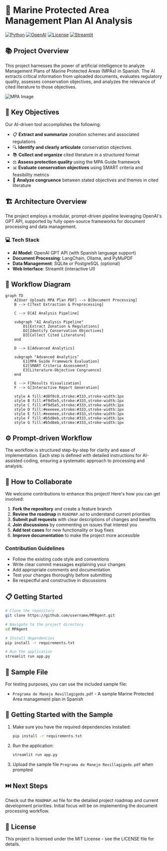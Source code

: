 # 🌊 Marine Protected Area Management Plan AI Analysis

[![Python](https://img.shields.io/badge/python-3.8%2B-blue.svg)](https://www.python.org/downloads/)
[![OpenAI](https://img.shields.io/badge/AI-OpenAI%20GPT-brightgreen.svg)](https://openai.com/)
[![License](https://img.shields.io/badge/license-MIT-green.svg)](https://opensource.org/licenses/MIT)
[![Streamlit](https://img.shields.io/badge/UI-Streamlit-FF4B4B.svg)](https://streamlit.io/)

## 📚 Project Overview

This project harnesses the power of artificial intelligence to analyze Management Plans of Marine Protected Areas (MPAs) in Spanish. The AI extracts critical information from uploaded documents, evaluates regulatory quality, assesses conservation objectives, and analyzes the relevance of cited literature to those objectives.

![MPA Image](https://via.placeholder.com/800x300?text=Marine+Protected+Area+Management)

## 🎯 Key Objectives

Our AI-driven tool accomplishes the following:

* 📋 **Extract and summarize** zonation schemes and associated regulations
* 🔍 **Identify and clearly articulate** conservation objectives
* 📚 **Collect and organize** cited literature in a structured format
* ⚖️ **Assess protection quality** using the MPA Guide framework
* 📊 **Evaluate conservation objectives** using SMART criteria and feasibility metrics
* 🔗 **Analyze congruence** between stated objectives and themes in cited literature

## 🏗️ Architecture Overview

The project employs a modular, prompt-driven pipeline leveraging OpenAI's GPT API, supported by fully open-source frameworks for document processing and data management.

### 💻 Tech Stack

* **AI Model**: OpenAI GPT API (with Spanish language support)
* **Document Processing**: LangChain, Ollama, and PyMuPDF
* **Data Management**: SQLite or PostgreSQL (optional)
* **Web Interface**: Streamlit (interactive UI)

## 🔄 Workflow Diagram

```mermaid
graph TD
    A[User Uploads MPA Plan PDF] --> B[Document Processing]
    B --> C[Text Extraction & Preprocessing]
    
    C --> D[AI Analysis Pipeline]
    
    subgraph "AI Analysis Pipeline"
        D1[Extract Zonation & Regulations]
        D2[Identify Conservation Objectives]
        D3[Collect Cited Literature]
    end
    
    D --> E[Advanced Analytics]
    
    subgraph "Advanced Analytics"
        E1[MPA Guide Framework Evaluation]
        E2[SMART Criteria Assessment]
        E3[Literature-Objective Congruence]
    end
    
    E --> F[Results Visualization]
    F --> G[Interactive Report Generation]
    
    style A fill:#d0f0c0,stroke:#333,stroke-width:1px
    style B fill:#f9d5e5,stroke:#333,stroke-width:1px
    style C fill:#f9d5e5,stroke:#333,stroke-width:1px
    style D fill:#eeeeee,stroke:#333,stroke-width:1px
    style E fill:#eeeeee,stroke:#333,stroke-width:1px
    style F fill:#b5d8eb,stroke:#333,stroke-width:1px
    style G fill:#b5d8eb,stroke:#333,stroke-width:1px
```

## ⚙️ Prompt-driven Workflow

The workflow is structured step-by-step for clarity and ease of implementation. Each step is defined with detailed instructions for AI-assisted coding, ensuring a systematic approach to processing and analysis.

## 👥 How to Collaborate

We welcome contributions to enhance this project! Here's how you can get involved:

1. **Fork the repository** and create a feature branch
2. **Review the roadmap** in `ROADMAP.md` to understand current priorities
3. **Submit pull requests** with clear descriptions of changes and benefits
4. **Join discussions** by commenting on issues that interest you
5. **Add test cases** for new functionality or bug fixes
6. **Improve documentation** to make the project more accessible

### Contribution Guidelines

* Follow the existing code style and conventions
* Write clear commit messages explaining your changes
* Add appropriate comments and documentation
* Test your changes thoroughly before submitting
* Be respectful and constructive in discussions

## 📋 Getting Started

```bash
# Clone the repository
git clone https://github.com/username/MPAgent.git

# Navigate to the project directory
cd MPAgent

# Install dependencies
pip install -r requirements.txt

# Run the application
streamlit run app.py
```

## 📂 Sample File

For testing purposes, you can use the included sample file:
- `Programa de Manejo Revillagigedo.pdf` - A sample Marine Protected Area management plan in Spanish

## 🚀 Getting Started with the Sample

1. Make sure you have the required dependencies installed:
   ```bash
   pip install -r requirements.txt
   ```

2. Run the application:
   ```bash
   streamlit run app.py
   ```

3. Upload the sample file `Programa de Manejo Revillagigedo.pdf` when prompted

## ⏭️ Next Steps

Check out the `ROADMAP.md` file for the detailed project roadmap and current development priorities. Initial focus will be on implementing the document processing workflow.

## 📄 License

This project is licensed under the MIT License - see the LICENSE file for details.